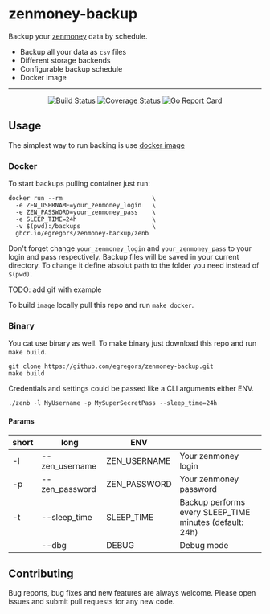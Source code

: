 # zenmoney-backup 

Backup your [zenmoney](zenmoney.ru) data by schedule.

- Backup all your data as `csv` files
- Different storage backends
- Configurable backup schedule
- Docker image

---
<div align="center">

[![Build Status](https://github.com/egregors/zenmoney-backup/actions/workflows/go.yml/badge.svg)](https://github.com/egregors/zenmoney-backup/actions) 
[![Coverage Status](https://coveralls.io/repos/github/egregors/zenmoney-backup/badge.svg?branch=main)](https://coveralls.io/github/egregors/zenmoney-backup?branch=main)
[![Go Report Card](https://goreportcard.com/badge/github.com/egregors/zenmoney-backup)](https://goreportcard.com/report/github.com/egregors/zenmoney-backup)

</div>

## Usage

The simplest way to run backing is use [docker image](https://github.com/egregors/zenmoney-backup/pkgs/container/zenmoney-backup%2Fzenb)

### Docker
To start backups pulling container just run:

```shell
docker run --rm                         \
  -e ZEN_USERNAME=your_zenmoney_login   \
  -e ZEN_PASSWORD=your_zenmoney_pass    \
  -e SLEEP_TIME=24h                     \
  -v $(pwd):/backups                    \
  ghcr.io/egregors/zenmoney-backup/zenb
```

Don't forget change `your_zenmoney_login` and `your_zenmoney_pass` to your login and pass respectively. 
Backup files will be saved in your current directory. To change it define absolut path to the folder you need instead of `$(pwd)`.

TODO: add gif with example

To build `image` locally pull this repo and run `make docker`.

### Binary

You cat use binary as well. To make binary just download this repo and run `make build`.

```shell
git clone https://github.com/egregors/zenmoney-backup.git
make build
```

Credentials and settings could be passed like a CLI arguments either ENV.

```shell
./zenb -l MyUsername -p MySuperSecretPass --sleep_time=24h
```

#### Params

| short | long           | ENV          |                                                         |
|-------|----------------|--------------|---------------------------------------------------------|
| -l    | --zen_username | ZEN_USERNAME | Your zenmoney login                                     |
| -p    | --zen_password | ZEN_PASSWORD | Your zenmoney password                                  |
| -t    | --sleep_time   | SLEEP_TIME   | Backup performs every SLEEP_TIME minutes (default: 24h) |
|       | --dbg          | DEBUG        | Debug mode                                              |

## Contributing
Bug reports, bug fixes and new features are always welcome.
Please open issues and submit pull requests for any new code.
